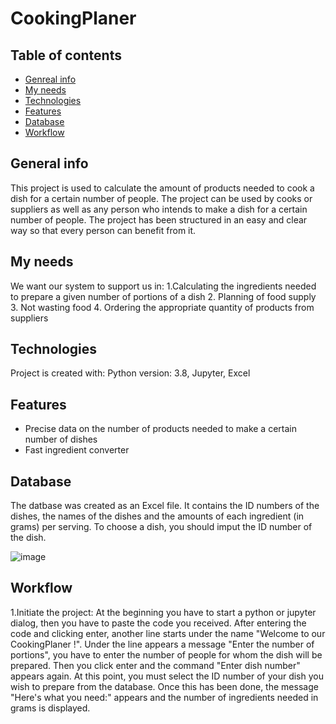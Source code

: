 # CookingPlaner
## Table of contents 
* [Genreal info](#general-info)
* [My needs](#my-needs)
* [Technologies](#technologies)
* [Features](#features)
* [Database](#database)
* [Workflow](#workflow)
## General info
This project is used to calculate the amount of products needed to cook a dish for a certain number of people. 
The project can be used by cooks or suppliers as well as any person who intends to make a dish for a certain number of people. 
The project has been structured in an easy and clear way so that every person can benefit from it.
## My needs
We want our system to support us in:
1.Calculating the ingredients needed to prepare a given number of portions of a dish
2. Planning of food supply
3. Not wasting food
4. Ordering the appropriate quantity of products from suppliers
## Technologies
Project is created with:
Python version: 3.8, Jupyter, Excel 
## Features
* Precise data on the number of products needed to make a certain number of dishes
* Fast ingredient converter
## Database
The datbase was created as an Excel file. It contains the ID numbers of the dishes, the names of the dishes and the amounts of each ingredient (in  grams) per serving. To choose a dish, you should imput the ID number of the dish.

![image](https://user-images.githubusercontent.com/94456351/144229752-34b43446-7515-4b1b-a231-67cb3b5ffad8.png)

## Workflow
1.Initiate the project:
At the beginning you have to start a python or jupyter dialog, then you have to paste the code you received.
After entering the code and clicking enter, another line starts under the name "Welcome to our CookingPlaner !". Under the line appears a message "Enter the number of portions", you have to enter the number of people for whom the dish will be prepared. Then you click enter and the command "Enter dish number" appears again. At this point, you must select the ID number of your dish you wish to prepare from the database. Once this has been done, the message "Here's what you need:" appears and the number of ingredients needed in grams is displayed.
